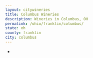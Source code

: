 ```yaml
---
layout: citywineries
title: Columbus Wineries
description: Wineries in Columbus, OH
permalink: /ohio/franklin/columbus/
state: oh
county: franklin
city: columbus
---
```

-
